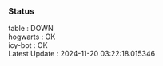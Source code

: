 ### Status


table : DOWN  
hogwarts : OK  
icy-bot : OK  
Latest Update : 2024-11-20 03:22:18.015346
